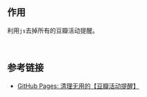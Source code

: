 ##	作用

利用`js`去掉所有的豆瓣活动提醒。

<br/>

##	参考链接

*	[GitHub Pages: 清理无用的【豆瓣活动提醒】](https://jjayyyyyyy.github.io/2016/12/08/clean_up_douban_notification.html)


